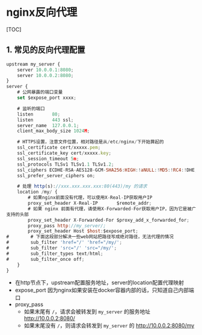 # nginx反向代理

[TOC]

## 1. 常见的反向代理配置

```js
upstream my_server {                                                         
    server 10.0.0.1:8080;                                                
    server 10.0.0.2:8080;                                                
}
server {
    # 公网暴露的端口变量
    set $expose_port xxxx;

    # 监听的端口
    listen       80;                                                         
    listen       443 ssl;
    server_name  127.0.0.1;
    client_max_body_size 1024M;

    # HTTPS设置，注意文件位置，相对路径是从/etc/nginx/下开始算起的
    ssl_certificate cert/xxxxx.pem;
    ssl_certificate_key cert/xxxxx.key;
    ssl_session_timeout 5m;
    ssl_protocols TLSv1 TLSv1.1 TLSv1.2;
    ssl_ciphers ECDHE-RSA-AES128-GCM-SHA256:HIGH:!aNULL:!MD5:!RC4:!DHE;
    ssl_prefer_server_ciphers on;

    # 处理 http(s)://xxx.xxx.xxx.xxx:80(443)/my 的请求
    location /my/ {
        # 如果nginx前面没有代理，可以使用X-Real-IP获取用户IP
        proxy_set_header X-Real-IP       $remote_addr;
        # 如果 nginx 前面有代理，请使用X-Forwarded-For获取用户IP，因为它是被广泛
支持的头部
        proxy_set_header X-Forwarded-For $proxy_add_x_forwarded_for;
        proxy_pass http://my_server/;
        proxy_set_header Host $host:$expose_port;
#        # 下面这段部分解决一些web网站把路径写成绝对路径，无法代理的情况
#        sub_filter 'href="/' 'href="/my/';
#        sub_filter 'src="/' 'src="/my/';
#        sub_filter_types text/html;
#        sub_filter_once off;
    }
}
```

- 在http节点下，upstream配置服务地址，server的location配置代理映射
- expose_port 因为nginx如果安装在docker容器内部的话，只知道自己内部端口
- proxy_pass
  - 如果末尾有 `/`，请求会被转发到 `my_server` 的服务地址 <http://10.0.0.2:8080/>
  - 如果末尾没有 `/`，则请求会转发到 `my_server` 的 <http://10.0.0.2:8080/my>
